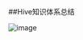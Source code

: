 ##Hive知识体系总结


![image](https://github.com/Tandoy/Bigdata-learn/blob/master/Hive/images/Hive%E7%9F%A5%E8%AF%86%E4%BD%93%E7%B3%BB%E6%80%BB%E7%BB%93.png)
